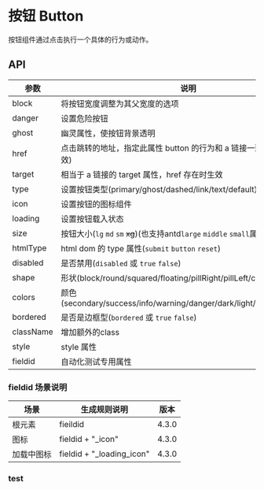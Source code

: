 # 按钮 Button

按钮组件通过点击执行一个具体的行为或动作。

## API

<!--Button-->
| 参数 | 说明 | 类型 | 默认值 | 版本 |
| --- | --- | --- | --- | --- |
|block|将按钮宽度调整为其父宽度的选项|boolean|false|v4.0.0
|danger|设置危险按钮|boolean|false|v4.0.0
|ghost|幽灵属性，使按钮背景透明|boolean|false|v4.0.0
|href|点击跳转的地址，指定此属性 button 的行为和 a 链接一致(type=link生效)|string|-|v4.0.0
|target|相当于 a 链接的 target 属性，href 存在时生效|string|-|v4.0.0
|type|设置按钮类型(primary/ghost/dashed/link/text/default)|string|-|v4.0.0
|icon|设置按钮的图标组件    |ReactNode|-|v4.0.0
|loading|设置按钮载入状态    |boolean|false|v4.0.0
|size|按钮大小(`lg`  `md` `sm` ~~xg~~)(也支持antd`large`  `middle` `small`属性)|string|lg|v4.0.0
|htmlType|html dom 的 type 属性(`submit` `button` `reset`)|string|button|
|disabled|是否禁用(`disabled` 或 `true` `false`)|boolean|false|
|shape|形状(block/round/squared/floating/pillRight/pillLeft/circle ~~icon~~)|string|''|
|colors|颜色(secondary/success/info/warning/danger/dark/light/~~primary/default~~)|string|''|
|bordered|是否是边框型(`bordered` 或 `true` `false`)|boolean|false|
|className|增加额外的class|string|''|
|style|style 属性|object|''|
|fieldid|自动化测试专用属性|string|-|4.3.0

### fieldid 场景说明

| 场景     | 生成规则说明                   | 版本  |
| -------- | ----------------------------- | ----- |
| 根元素   | fieildid                      | 4.3.0 |
| 图标 | fieldid + "\_icon"                 | 4.3.0 |
| 加载中图标 | fieldid + "\_loading_icon"    | 4.3.0 |

### test
